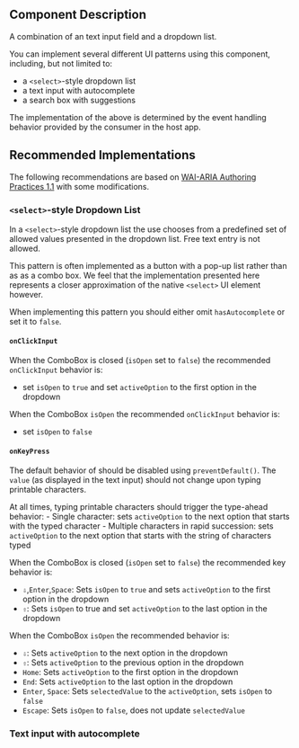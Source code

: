 ## Component Description

A combination of an text input field and a dropdown list.

You can implement several different UI patterns using this component, including,
but not limited to:

 - a `<select>`-style dropdown list
 - a text input with autocomplete
 - a search box with suggestions

The implementation of the above is determined by the event handling behavior
provided by the consumer in the host app.

## Recommended Implementations

The following recommendations are based on [WAI-ARIA Authoring Practices 1.1](https://w3c.github.io/aria-practices/#combobox)
with some modifications.

### `<select>`-style Dropdown List

In a `<select>`-style dropdown list the use chooses from a predefined set of
allowed values presented in the dropdown list. Free text entry is not allowed.

This pattern is often implemented as a button with a pop-up list rather than as
as a combo box. We feel that the implementation presented here represents a
closer approximation of the native `<select>` UI element however.

When implementing this pattern you should either omit `hasAutocomplete` or set
it to `false`.

#### `onClickInput`

When the ComboBox is closed (`isOpen` set to `false`) the recommended
`onClickInput` behavior is:

- set `isOpen` to `true` and set `activeOption` to the first option in the
dropdown

When the ComboBox `isOpen` the recommended `onClickInput` behavior is:

- set `isOpen` to `false`

#### `onKeyPress`

The default behavior of should be disabled using `preventDefault()`. The
`value` (as displayed in the text input) should not change upon typing printable
characters.

At all times, typing printable characters should trigger the type-ahead
behavior:
    - Single character: sets `activeOption` to the next option that starts with
the typed character
    - Multiple characters in rapid succession: sets `activeOption` to the next
option that starts with the string of characters typed

When the ComboBox is closed (`isOpen` set to `false`) the recommended key
behavior is:

- `⇩`,`Enter`,`Space`: Sets `isOpen` to `true` and sets `activeOption` to the
first option in the dropdown
- `⇧`: Sets `isOpen` to true and set `activeOption` to the last option in the
dropdown

When the ComboBox `isOpen` the recommended behavior is:

- `⇩`: Sets `activeOption` to the next option in the dropdown
- `⇧`: Sets `activeOption` to the previous option in the dropdown
- `Home`: Sets `activeOption` to the first option in the dropdown
- `End`: Sets `activeOption` to the last option in the dropdown
- `Enter`, `Space`: Sets `selectedValue` to the `activeOption`, sets `isOpen` to
`false`
- `Escape`: Sets `isOpen` to `false`, does not update `selectedValue`


### Text input with autocomplete

